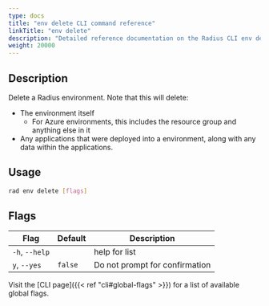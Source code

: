 ```yaml
---
type: docs
title: "env delete CLI command reference"
linkTitle: "env delete"
description: "Detailed reference documentation on the Radius CLI env delete command"
weight: 20000
---
```


## Description

Delete a Radius environment. Note that this will delete:
- The environment itself
    - For Azure environments, this includes the resource group and anything else in it
- Any applications that were deployed into a environment, along with any data within the applications.




## Usage

```bash
rad env delete [flags]
```

## Flags

| Flag | Default | Description |
|------|---------|-------------|
| `-h`, `--help` | | help for list
| `y`, `--yes` | `false` | Do not prompt for confirmation

Visit the [CLI page]({{< ref "cli#global-flags" >}}) for a list of available global flags.
